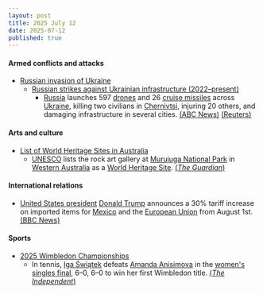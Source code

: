```yaml
---
layout: post
title: 2025 July 12
date: 2025-07-12
published: true
---
```



#### Armed conflicts and attacks

* [Russian invasion of Ukraine](https://en.wikipedia.org/wiki/Russian_invasion_of_Ukraine "Russian invasion of Ukraine")
  * [Russian strikes against Ukrainian infrastructure (2022–present)](https://en.wikipedia.org/wiki/Russian_strikes_against_Ukrainian_infrastructure_%282022%E2%80%93present%29 "Russian strikes against Ukrainian infrastructure (2022–present)")
    * [Russia](https://en.wikipedia.org/wiki/Russia "Russia") launches 597 [drones](https://en.wikipedia.org/wiki/Drone_warfare "Drone warfare") and 26 [cruise missiles](https://en.wikipedia.org/wiki/Cruise_missiles "Cruise missiles") across [Ukraine](https://en.wikipedia.org/wiki/Ukraine "Ukraine"), killing two civilians in [Chernivtsi](https://en.wikipedia.org/wiki/Chernivtsi "Chernivtsi"), injuring 20 others, and damaging infrastructure in several cities. [(ABC News)](https://abcnews.go.com/International/russian-strike-on-ukraine-overnight-600-drones/story?id=123697825) [(Reuters)](https://www.reuters.com/world/russias-drones-missile-barrage-targets-ukraines-west-kills-two-2025-07-12/)

#### Arts and culture

* [List of World Heritage Sites in Australia](https://en.wikipedia.org/wiki/List_of_World_Heritage_Sites_in_Australia "List of World Heritage Sites in Australia")
  * [UNESCO](https://en.wikipedia.org/wiki/UNESCO "UNESCO") lists the rock art gallery at [Murujuga National Park](https://en.wikipedia.org/wiki/Murujuga_National_Park "Murujuga National Park") in [Western Australia](https://en.wikipedia.org/wiki/Western_Australia "Western Australia") as a [World Heritage Site](https://en.wikipedia.org/wiki/World_Heritage_Site "World Heritage Site"). [(*The Guardian*)](https://www.theguardian.com/australia-news/2025/jul/11/wa-murujuga-rock-art-placed-on-unesco-world-heritage-list)

#### International relations

* [United States president](https://en.wikipedia.org/wiki/United_States_president "United States president") [Donald Trump](https://en.wikipedia.org/wiki/Donald_Trump "Donald Trump") announces a 30% tariff increase on imported items for [Mexico](https://en.wikipedia.org/wiki/Mexico "Mexico") and the [European Union](https://en.wikipedia.org/wiki/European_Union "European Union") from August 1st. [(BBC News)](https://www.bbc.com/news/articles/cyvj13d9ylpo)

#### Sports

* [2025 Wimbledon Championships](https://en.wikipedia.org/wiki/2025_Wimbledon_Championships "2025 Wimbledon Championships")
  * In tennis, [Iga Świątek](https://en.wikipedia.org/wiki/Iga_%C5%9Awi%C4%85tek "Iga Świątek") defeats [Amanda Anisimova](https://en.wikipedia.org/wiki/Amanda_Anisimova "Amanda Anisimova") in the [women's singles final](https://en.wikipedia.org/wiki/2025_Wimbledon_Championships_%E2%80%93_Women%27s_singles "2025 Wimbledon Championships – Women's singles"), 6–0, 6–0 to win her first Wimbledon title. [(*The Independent*)](https://www.independent.co.uk/sport/tennis/iga-swiatek-wimbledon-centre-court-agnieszka-radwanska-steffi-graf-b2787900.html)
